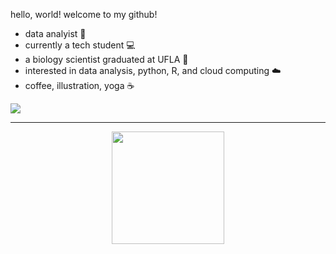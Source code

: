 <p> hello, world! welcome to my github! </p>

<ul>
  <li>
    data analyist 🎲
  </li>
  <li>
    currently a tech student 💻
  </li>
  <li>
    a biology scientist graduated at UFLA 🍄
  </li>
  <li>
    interested in data analysis, python, R, and cloud computing ☁️
  </li>
  <li>
    coffee, illustration, yoga ☕
  </li>
</ul>
  
![](https://github.com/chagasdecastro/chagasdecastro/blob/main/Untitled_Artwork.gif)

<div align="center">
  <a href="https://github.com/chagasdecastro">
    <hr>
  <img height="180em" src="https://github-readme-stats.vercel.app/api?username=chagasdecastro&show_icons=true&theme=dracula&include_all_commits=true&count_private=false"/>
</div>
